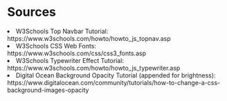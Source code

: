 <h1>Sources</h1>
<list>
<li>W3Schools Top Navbar Tutorial: https://www.w3schools.com/howto/howto_js_topnav.asp</li>
<li>W3Schools CSS Web Fonts: https://www.w3schools.com/css/css3_fonts.asp</li>
<li>W3Schools Typewriter Effect Tutorial: https://www.w3schools.com/howto/howto_js_typewriter.asp
<li>Digital Ocean Background Opacity Tutorial (appended for brightness): https://www.digitalocean.com/community/tutorials/how-to-change-a-css-background-images-opacity</li>
</list>
